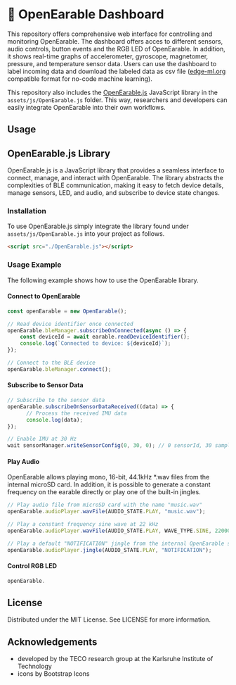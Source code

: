 # 🦻 OpenEarable Dashboard
This repository offers comprehensive web interface for controlling and monitoring OpenEarable. The dashboard offers acces to different sensors, audio controls, button events and the RGB LED of OpenEarable. In addition, it shows real-time graphs of accelerometer, gyroscope, magnetomer, pressure, and temperature sensor data. Users can use the dashboard to label incoming data and download the labeled data as csv file ([edge-ml.org](https://edge-ml.org) compatible format for no-code machine learning).

This repository also includes the [OpenEarable.js](https://github.com/OpenEarable/dashboard#openearablejs-library) JavaScript library in the `assets/js/OpenEarable.js` folder. This way, researchers and developers can easily integrate OpenEarable into their own workflows.

## Usage

## OpenEarable.js Library
OpenEarable.js is a JavaScript library that provides a seamless interface to connect, manage, and interact with OpenEarable. The library abstracts the complexities of BLE communication, making it easy to fetch device details, manage sensors, LED, and audio, and subscribe to device state changes.

### Installation
To use OpenEarable.js simply integrate the library found under `assets/js/OpenEarable.js` into your project as follows.
```html
<script src="./OpenEarable.js"></script>
```

### Usage Example
The following example shows how to use the OpenEarable library.

#### Connect to OpenEarable
```js
const openEarable = new OpenEarable();

// Read device identifier once connected
openEarable.bleManager.subscribeOnConnected(async () => {
    const deviceId = await earable.readDeviceIdentifier();
    console.log(`Connected to device: ${deviceId}`);
});

// Connect to the BLE device
openEarable.bleManager.connect();
```

#### Subscribe to Sensor Data
```js
// Subscribe to the sensor data
openEarable.subscribeOnSensorDataReceived((data) => {
      // Process the received IMU data
      console.log(data);
});

// Enable IMU at 30 Hz
wait sensorManager.writeSensorConfig(0, 30, 0); // 0 sensorId, 30 samplingRate
```

#### Play Audio
OpenEarable allows playing mono, 16-bit, 44.1kHz *.wav files from the internal microSD card. In addition, it is possible to generate a constant frequency on the earable directly or play one of the built-in jingles.

```js
// Play audio file from microSD card with the name "music.wav"
openEarable.audioPlayer.wavFile(AUDIO_STATE.PLAY, "music.wav");

// Play a constant frequency sine wave at 22 kHz
openEarable.audioPlayer.wavFile(AUDIO_STATE.PLAY, WAVE_TYPE.SINE, 22000);

// Play a default "NOTIFICATION" jingle from the internal OpenEarable storage
openEarable.audioPlayer.jingle(AUDIO_STATE.PLAY, "NOTIFICATION");
```

#### Control RGB LED
```js
openEarable.
```

## License
Distributed under the MIT License. See LICENSE for more information.

## Acknowledgements
- developed by the TECO research group at the Karlsruhe Institute of Technology
- icons by Bootstrap Icons
